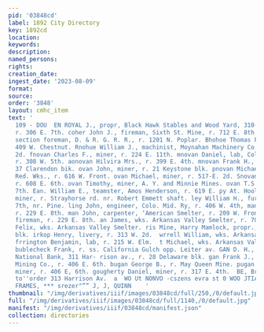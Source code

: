 ```yaml
---
pid: '03848cd'
label: 1892 City Directory
key: 1892cd
location: 
keywords: 
description: 
named_persons: 
rights: 
creation_date: 
ingest_date: '2023-08-09'
format: 
source: 
order: '3848'
layout: cmhc_item
text: '                                                                                           DON
  109 - DOU  EN ROYAL J., propr, Black Hawk Stables and Wood Yard, 310-312 I}. 7th,
  r. 306 E. 7th. coher John J., fireman, Sixth St. Mine, r. 712 E. 8th. phohoe James,
  section foreman, D. & R. G. R. R., r. 1201 N. Poplar. Bhohoe Thomas F., lab, r.
  409 W. Chestnut. Rnohue William J., machinist, Moynahan Machinery Co., » W111 E.
  2d. fnovan Charles F., miner, r. 224 E. 11th. mnovan Daniel, lab, Colo. Mid. Ry,
  r. 308 W. 5th. aonovan Hilvira Mrs., r. 399 E. 4th. mnovan Frank H., driver, r.
  37 Clarendon bik. ovan John, miner, r. 21 Keystone blk. pnovan Michael, lab, Harrison
  Red. Wks., r. 616 W. Front. ovan Michael, miner, r. 517-E. 2d. Snovan Patrick, miner,
  r. 608 E. 6th. ovan Timothy, miner, A. Y. and Minnie Mines. ovan T.S., r. 134 E.
  7th. Ean. William E., teamster, Amos Henderson, r. 619 E. py At. Hooley John E.,
  miner, r. Strayhorse rd. nr. Robert Emmett shaft. ley William H., furnaceman, r.
  7th, nr. Pine. ling John, engineer, Colo. Mid. Ry, r. 406 W. 4th, man James, engineer,
  r. 229 E. 8th. man John, carpenter, ‘American Smelter, r. 209 W. Front. man John,
  fireman, r. 229 E. 8th. an James, wks. Arkansas Valley Smelter, r. 701 E. 8th. ando
  Felix, wks. Arkansas Valley Smelter. ris Mine, Harry Mamlock, propr., office 5 Quincy
  blk. irkop Henry, livery, r. 313 W. 2d.  wrrell William, wks. Arkansas Valley Smelter.
  frrington Benjamin, lab, r. 215 W. Elm.  t Michael, wks. Arkansas Valley Smelter.
  bublecheck Frank, r. ss. California Gulch opp. Leiter av. GAN D. H., pres’t, Carbonate
  National Bank, 311 Har- rison av., r. 28 Delaware blk. gan Frank J., miner, Stag
  Mining Co., r. 406 E. 6th. bugan George B., r. May Queen Mine. pugan Thomas W.,
  miner, r. 406 E, 6th. gougherty Daniel, miner, r. 317 E. 4th.  BE, Brown, “sass
  to''order 313 Harrison Av.  a  WO Ut NONVO -cszens evra st 0 WOO JTIAQVA  STURE
  FRAMES, *** srezer"”” J, J, QUINN    '
thumbnail: "/img/derivatives/iiif/images/03848cd/full/250,/0/default.jpg"
full: "/img/derivatives/iiif/images/03848cd/full/1140,/0/default.jpg"
manifest: "/img/derivatives/iiif/03848cd/manifest.json"
collection: directories
---
```

